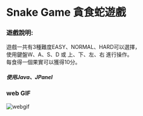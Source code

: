 # Snake Game 貪食蛇遊戲

### 遊戲說明:
遊戲一共有3種難度EASY、NORMAL、HARD可以選擇，  
使用鍵盤W、A、S、D 或 上、下、左、右 進行操作。  
每食得一個果實可以獲得10分。

##### 使用Java、JPanel

### web GIF
![webgif]([[https://giphy.com/gifs/WGkl3gva0muBMnyqrc](https://media2.giphy.com/media/v1.Y2lkPTc5MGI3NjExMDY1M2RhYzgyNTZlZmU2ZGFjZWIzODQ5Y2MzMjIwNzlmNTNkMjlhNyZlcD12MV9pbnRlcm5hbF9naWZzX2dpZklkJmN0PWc/WGkl3gva0muBMnyqrc/giphy.gif)])

